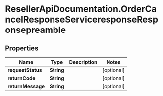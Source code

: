 # ResellerApiDocumentation.OrderCancelResponseServiceresponseResponsepreamble

## Properties

Name | Type | Description | Notes
------------ | ------------- | ------------- | -------------
**requestStatus** | **String** |  | [optional] 
**returnCode** | **String** |  | [optional] 
**returnMessage** | **String** |  | [optional] 


